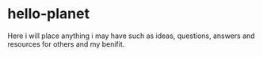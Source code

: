 # hello-planet
Here i will place anything i may have such as ideas, questions, answers and resources for others and my benifit.
